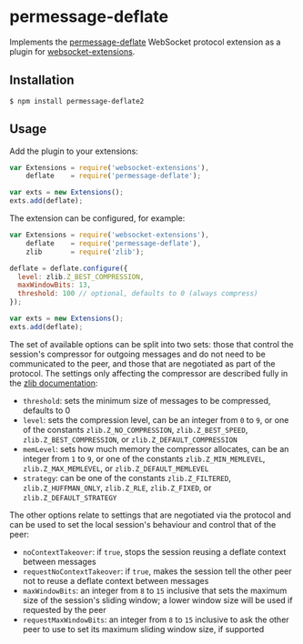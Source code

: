 # permessage-deflate

Implements the
[permessage-deflate](https://tools.ietf.org/html/draft-ietf-hybi-permessage-compression)
WebSocket protocol extension as a plugin for
[websocket-extensions](https://github.com/faye/websocket-extensions-node).

## Installation

```
$ npm install permessage-deflate2
```

## Usage

Add the plugin to your extensions:

```js
var Extensions = require('websocket-extensions'),
    deflate    = require('permessage-deflate');

var exts = new Extensions();
exts.add(deflate);
```

The extension can be configured, for example:

```js
var Extensions = require('websocket-extensions'),
    deflate    = require('permessage-deflate'),
    zlib       = require('zlib');

deflate = deflate.configure({
  level: zlib.Z_BEST_COMPRESSION,
  maxWindowBits: 13,
  threshold: 100 // optional, defaults to 0 (always compress)
});

var exts = new Extensions();
exts.add(deflate);
```

The set of available options can be split into two sets: those that control the
session's compressor for outgoing messages and do not need to be communicated to
the peer, and those that are negotiated as part of the protocol. The settings
only affecting the compressor are described fully in the [zlib
documentation](http://nodejs.org/api/zlib.html#zlib_options):

- `threshold`: sets the minimum size of messages to be compressed, defaults to 0
- `level`: sets the compression level, can be an integer from `0` to `9`, or one
  of the constants `zlib.Z_NO_COMPRESSION`, `zlib.Z_BEST_SPEED`,
  `zlib.Z_BEST_COMPRESSION`, or `zlib.Z_DEFAULT_COMPRESSION`
- `memLevel`: sets how much memory the compressor allocates, can be an integer
  from `1` to `9`, or one of the constants `zlib.Z_MIN_MEMLEVEL`,
  `zlib.Z_MAX_MEMLEVEL`, or `zlib.Z_DEFAULT_MEMLEVEL`
- `strategy`: can be one of the constants `zlib.Z_FILTERED`,
  `zlib.Z_HUFFMAN_ONLY`, `zlib.Z_RLE`, `zlib.Z_FIXED`, or
  `zlib.Z_DEFAULT_STRATEGY`

The other options relate to settings that are negotiated via the protocol and
can be used to set the local session's behaviour and control that of the peer:

- `noContextTakeover`: if `true`, stops the session reusing a deflate context
  between messages
- `requestNoContextTakeover`: if `true`, makes the session tell the other peer
  not to reuse a deflate context between messages
- `maxWindowBits`: an integer from `8` to `15` inclusive that sets the maximum
  size of the session's sliding window; a lower window size will be used if
  requested by the peer
- `requestMaxWindowBits`: an integer from `8` to `15` inclusive to ask the other
  peer to use to set its maximum sliding window size, if supported
